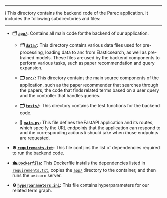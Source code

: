 ***
ℹ️ This directory contains the backend code of the Parec application. It includes the following subdirectories and files:
***

- **🗂️ [`app/`](parec-backend/app/data):** Contains all main code for the backend of our application.

    - **🗂️ [`data/`](parec-backend/app/data):** This directory contains various data files used for pre-processing, loading data to and from Elasticsearch, as well as pre-trained models. These files are used by the backend components to perform various tasks, such as paper recommendation and query expansion.
    
    - **🗂️ [`src/`](parec-backend/app/src):** This directory contains the main source components of the application, such as the paper recommender that searches through the papers, the code that finds related terms based on a user query and the controller that handles queries.
    
    - **🗂️ [`tests/`](parec-backend/app/tests):** This directory contains the test functions for the backend code.

    - **📱 [`main.py`](parec-backend/app/main.py):** This file defines the FastAPI application and its routes, which specify the URL endpoints that the application can respond to and the corresponding actions it should take when those endpoints are requested.

- **⚙️ [`requirements.txt`](parec-backend/requirements.txt):** This file contains the list of dependencies required to run the backend code.

- **🛳️ [`Dockerfile`](parec-backend/Dockerfile):** This Dockerfile installs the dependencies listed in [`requirements.txt`](parec-backend/requirements.txt), copies the [`app/`](parec-backend/app/data) directory to the container, and then runs the `uvicorn` server.

- **⚙️ [`hyperparameters.ini`](parec-backend/hyperparameters.ini):** This file contains hyperparameters for our related term graph.
